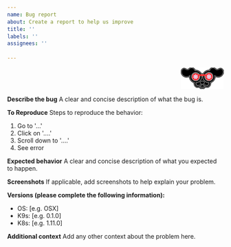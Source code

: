 ```yaml
---
name: Bug report
about: Create a report to help us improve
title: ''
labels: ''
assignees: ''

---
```



<img src="https://raw.githubusercontent.com/derailed/k9s/master/assets/k9s_err.png" align="right" width="100" height="auto"/>

<br/>
<br/>
<br/>

**Describe the bug**
A clear and concise description of what the bug is.

**To Reproduce**
Steps to reproduce the behavior:

1. Go to '...'
2. Click on '....'
3. Scroll down to '....'
4. See error

**Expected behavior**
A clear and concise description of what you expected to happen.

**Screenshots**
If applicable, add screenshots to help explain your problem.

**Versions (please complete the following information):**

- OS: [e.g. OSX]
- K9s: [e.g. 0.1.0]
- K8s: [e.g. 1.11.0]

**Additional context**
Add any other context about the problem here.
